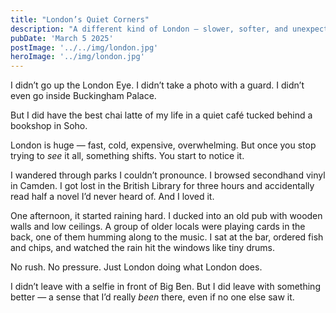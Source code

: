```yaml
---
title: "London’s Quiet Corners"
description: "A different kind of London — slower, softer, and unexpectedly personal"
pubDate: 'March 5 2025'
postImage: '../../img/london.jpg'
heroImage: '../img/london.jpg'
---
```


I didn’t go up the London Eye. I didn’t take a photo with a guard. I didn’t even go inside Buckingham Palace.

But I did have the best chai latte of my life in a quiet café tucked behind a bookshop in Soho.

London is huge — fast, cold, expensive, overwhelming. But once you stop trying to *see* it all, something shifts. You start to notice it.

I wandered through parks I couldn’t pronounce. I browsed secondhand vinyl in Camden. I got lost in the British Library for three hours and accidentally read half a novel I’d never heard of. And I loved it.

One afternoon, it started raining hard. I ducked into an old pub with wooden walls and low ceilings. A group of older locals were playing cards in the back, one of them humming along to the music. I sat at the bar, ordered fish and chips, and watched the rain hit the windows like tiny drums.

No rush. No pressure. Just London doing what London does.

I didn’t leave with a selfie in front of Big Ben. But I did leave with something better — a sense that I’d really *been* there, even if no one else saw it.
